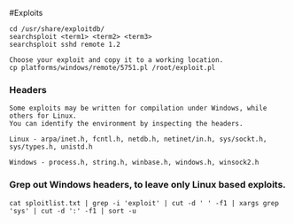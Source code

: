 #Exploits




```
cd /usr/share/exploitdb/
searchsploit <term1> <term2> <term3>
searchsploit sshd remote 1.2

Choose your exploit and copy it to a working location.
cp platforms/windows/remote/5751.pl /root/exploit.pl

```


### Headers



```
Some exploits may be written for compilation under Windows, while others for Linux.
You can identify the environment by inspecting the headers.

Linux - arpa/inet.h, fcntl.h, netdb.h, netinet/in.h, sys/sockt.h, sys/types.h, unistd.h

Windows - process.h, string.h, winbase.h, windows.h, winsock2.h
```



### Grep out Windows headers, to leave only Linux based exploits.



```
cat sploitlist.txt | grep -i 'exploit' | cut -d ' ' -f1 | xargs grep 'sys' | cut -d ':' -f1 | sort -u

```

